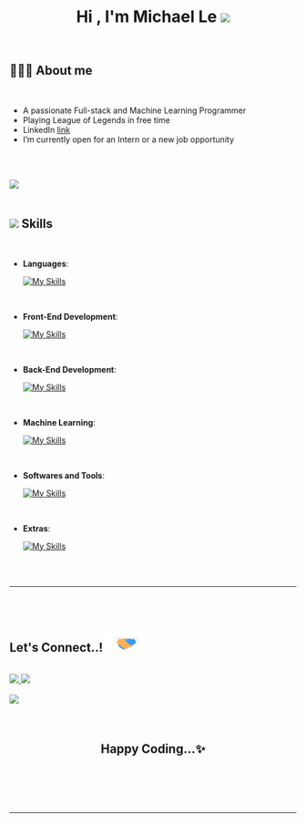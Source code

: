 
<h1 align="center"><b>Hi , I'm Michael Le </b><img src="https://media.giphy.com/media/hvRJCLFzcasrR4ia7z/giphy.gif" width="35"></h1>
<!--  -->
<br>

## 👨🏻‍💻 **About me**

<br>

- A passionate Full-stack and Machine Learning Programmer
- Playing League of Legends in free time
- LinkedIn [link](https://www.linkedin.com/in/michael-minh-le/) 
- I’m currently open for an Intern or a new job opportunity

<br><br>

<img src="https://user-images.githubusercontent.com/73097560/115834477-dbab4500-a447-11eb-908a-139a6edaec5c.gif"><br><br>

## <img src="https://media2.giphy.com/media/QssGEmpkyEOhBCb7e1/giphy.gif?cid=ecf05e47a0n3gi1bfqntqmob8g9aid1oyj2wr3ds3mg700bl&rid=giphy.gif" width ="25"><b> Skills</b>
<br>

<p align="center">

- **Languages**:
    
    [![My Skills](https://skillicons.dev/icons?i=js,html,css,py,java,c)](https://skillicons.dev)

<br>   
    
- **Front-End Development**:

   [![My Skills](https://skillicons.dev/icons?i=html,css,js,tailwind,react,bootstrap,css)](https://skillicons.dev)

<br>

- **Back-End Development**:

   [![My Skills](https://skillicons.dev/icons?i=js,nodejs,mongodb,postgres,express)](https://skillicons.dev)

<br>

- **Machine Learning**:

    [![My Skills](https://skillicons.dev/icons?i=py,pytorch,sklearn,opencv,tensorflow)](https://skillicons.dev)
    
<br>

- **Softwares and Tools**:

    [![My Skills](https://skillicons.dev/icons?i=git,github,vscode,postman,anaconda,aws,azure,bash,eclipse,figma,gcp)](https://skillicons.dev)

<br>

- **Extras**:

    [![My Skills](https://skillicons.dev/icons?i=arduino,blender,cmake,discord,notion,npm,stackoverflow,threejs,vim)](https://skillicons.dev)


</p>

<br>
<br>

-----

<br>
<br>

## <b> Let's Connect..!</b><img src="https://github.com/0xAbdulKhalid/0xAbdulKhalid/raw/main/assets/mdImages/handshake.gif" width ="80">
<br>
<div align='left'>

<a href="https://www.linkedin.com/in/michael-minh-le/" target="_blank">
<img src="https://skillicons.dev/icons?i=linkedin"/>
</a>

<a href="mailto:anhminhle402@gmail.com" target="_blank">
<img src="https://skillicons.dev/icons?i=gmail" />
</a>

</div>

<br>
<img src="https://user-images.githubusercontent.com/73097560/115834477-dbab4500-a447-11eb-908a-139a6edaec5c.gif">
<br>
<br>
<br>

<div align='center'>

## <b>Happy Coding...✨</b>

</div>
<br>
<br>
<br>
<br>

---

<br>


<!---
LastSpot/LastSpot is a ✨ special ✨ repository because its `README.md` (this file) appears on your GitHub profile.
You can click the Preview link to take a look at your changes.
--->
